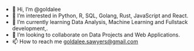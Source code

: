 - 👋 Hi, I’m @goldalee
- 👀 I’m interested in Python, R, SQL, Golang, Rust, JavaScript and React.
- 🌱 I’m currently learning Data Analysis, Machine Learning and Fullstack development,.
- 💞️ I’m looking to collaborate on Data Projects and Web Applications.
- 📫 How to reach me goldalee.sawyers@gmail.com

<!---
goldalee/goldalee is a ✨ special ✨ repository because its `README.md` (this file) appears on your GitHub profile.
You can click the Preview link to take a look at your changes.
--->
